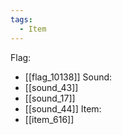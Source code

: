 ```yaml
---
tags:
  - Item
---
```

Flag:
- [[flag_10138]]
Sound:
- [[sound_43]]
- [[sound_17]]
- [[sound_44]]
Item:
- [[item_616]]
